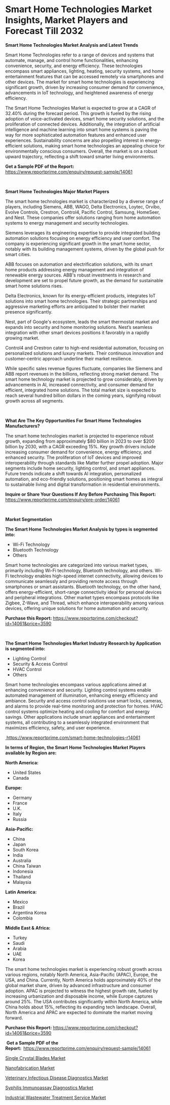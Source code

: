 <p><h1>Smart Home Technologies Market Insights, Market Players and Forecast Till 2032</h1></p><p><strong>Smart Home Technologies Market Analysis and Latest Trends</strong></p>
<p><p>Smart Home Technologies refer to a range of devices and systems that automate, manage, and control home functionalities, enhancing convenience, security, and energy efficiency. These technologies encompass smart appliances, lighting, heating, security systems, and home entertainment features that can be accessed remotely via smartphones and other devices. The market for smart home technologies is experiencing significant growth, driven by increasing consumer demand for convenience, advancements in IoT technology, and heightened awareness of energy efficiency.</p><p>The Smart Home Technologies Market is expected to grow at a CAGR of 32.40% during the forecast period. This growth is fueled by the rising adoption of voice-activated devices, smart home security solutions, and the proliferation of connected devices. Additionally, the integration of artificial intelligence and machine learning into smart home systems is paving the way for more sophisticated automation features and enhanced user experiences. Sustainability concerns are also propelling interest in energy-efficient solutions, making smart home technologies an appealing choice for environmentally conscious consumers. Overall, the market is on a robust upward trajectory, reflecting a shift toward smarter living environments.</p></p>
<p><strong>Get a Sample PDF of the Report:&nbsp;</strong> <a href="https://www.reportprime.com/enquiry/request-sample/14061?utm_campaign=1898&utm_medium=2&utm_source=Github&utm_content=ia&utm_term=20032025&utm_id=smart-home-technologies">https://www.reportprime.com/enquiry/request-sample/14061</a></p>
<p>&nbsp;</p>
<p><strong>Smart Home Technologies Major Market Players</strong></p>
<p><p>The smart home technologies market is characterized by a diverse range of players, including Siemens, ABB, WAGO, Delta Electronics, Loytec, Orvibo, Evolve Controls, Crestron, Control4, Pacific Control, Samsung, HomeSeer, and Nest. These companies offer solutions ranging from home automation systems to energy management and security technologies.</p><p>Siemens leverages its engineering expertise to provide integrated building automation solutions focusing on energy efficiency and user comfort. The company is experiencing significant growth in the smart home sector, notably with its building management systems, driven by the global push for smart cities.</p><p>ABB focuses on automation and electrification solutions, with its smart home products addressing energy management and integration of renewable energy sources. ABB's robust investments in research and development are set to propel future growth, as the demand for sustainable smart home solutions rises.</p><p>Delta Electronics, known for its energy-efficient products, integrates IoT solutions into smart home technologies. Their strategic partnerships and aggressive marketing efforts are anticipated to bolster their market presence significantly.</p><p>Nest, part of Google's ecosystem, leads the smart thermostat market and expands into security and home monitoring solutions. Nest’s seamless integration with other smart devices positions it favorably in a rapidly growing market.</p><p>Control4 and Crestron cater to high-end residential automation, focusing on personalized solutions and luxury markets. Their continuous innovation and customer-centric approach underline their market resilience.</p><p>While specific sales revenue figures fluctuate, companies like Siemens and ABB report revenues in the billions, reflecting strong market demand. The smart home technology market is projected to grow considerably, driven by advancements in AI, increased connectivity, and consumer demand for efficient, integrated home solutions. The total market size is expected to reach several hundred billion dollars in the coming years, signifying robust growth across all segments.</p></p>
<p>&nbsp;</p>
<p><strong>What Are The Key Opportunities For Smart Home Technologies Manufacturers?</strong></p>
<p><p>The smart home technologies market is projected to experience robust growth, expanding from approximately $80 billion in 2023 to over $200 billion by 2030, with a CAGR exceeding 15%. Key growth drivers include increasing consumer demand for convenience, energy efficiency, and enhanced security. The proliferation of IoT devices and improved interoperability through standards like Matter further propel adoption. Major segments include home security, lighting control, and smart appliances. Future trends indicate a shift towards AI integration, personalized automation, and eco-friendly solutions, positioning smart homes as integral to sustainable living and digital transformation in residential environments.</p></p>
<p><strong>Inquire or Share Your Questions If Any Before Purchasing This Report:</strong> <a href="https://www.reportprime.com/enquiry/pre-order/14061?utm_campaign=1898&utm_medium=2&utm_source=Github&utm_content=ia&utm_term=20032025&utm_id=smart-home-technologies">https://www.reportprime.com/enquiry/pre-order/14061</a></p>
<p>&nbsp;</p>
<p><strong>Market Segmentation</strong></p>
<p><strong>The Smart Home Technologies Market Analysis by types is segmented into:</strong></p>
<p><ul><li>Wi-Fi Technology</li><li>Bluetooth Technology</li><li>Others</li></ul></p>
<p><p>Smart home technologies are categorized into various market types, primarily including Wi-Fi technology, Bluetooth technology, and others. Wi-Fi technology enables high-speed internet connectivity, allowing devices to communicate seamlessly and providing remote access through smartphones or smart assistants. Bluetooth technology, on the other hand, offers energy-efficient, short-range connectivity ideal for personal devices and peripheral integrations. Other market types encompass protocols like Zigbee, Z-Wave, and Thread, which enhance interoperability among various devices, offering unique solutions for home automation and security.</p></p>
<p><strong>Purchase this Report:&nbsp;</strong><a href="https://www.reportprime.com/checkout?id=14061&price=3590&utm_campaign=1898&utm_medium=2&utm_source=Github&utm_content=ia&utm_term=20032025&utm_id=smart-home-technologies">https://www.reportprime.com/checkout?id=14061&price=3590</a></p>
<p>&nbsp;</p>
<p><strong>The Smart Home Technologies Market Industry Research by Application is segmented into:</strong></p>
<p><ul><li>Lighting Control</li><li>Security & Access Control</li><li>HVAC Control</li><li>Others</li></ul></p>
<p><p>Smart home technologies encompass various applications aimed at enhancing convenience and security. Lighting control systems enable automated management of illumination, enhancing energy efficiency and ambiance. Security and access control solutions use smart locks, cameras, and alarms to provide real-time monitoring and protection for homes. HVAC control systems optimize heating and cooling for comfort and energy savings. Other applications include smart appliances and entertainment systems, all contributing to a seamlessly integrated environment that maximizes efficiency, safety, and user experience.</p></p>
<p><a href="https://www.reportprime.com/smart-home-technologies-r14061?utm_campaign=1898&utm_medium=2&utm_source=Github&utm_content=ia&utm_term=20032025&utm_id=smart-home-technologies">&nbsp;https://www.reportprime.com/smart-home-technologies-r14061</a></p>
<p><strong>In terms of Region, the Smart Home Technologies Market Players available by Region are:</strong></p>
<p>
    <p> <strong> North America: </strong>
        <ul>
            <li>United States</li>
            <li>Canada</li>
        </ul>
        </p> 
    <p> <strong> Europe: </strong>
        <ul>
            <li>Germany</li>
            <li>France</li>
            <li>U.K.</li>
            <li>Italy</li>
            <li>Russia</li>
        </ul>
        </p> 
    <p> <strong> Asia-Pacific: </strong>
        <ul>
            <li>China</li>
            <li>Japan</li>
            <li>South Korea</li>
            <li>India</li>
            <li>Australia</li>
            <li>China Taiwan</li>
            <li>Indonesia</li>
            <li>Thailand</li>
            <li>Malaysia</li>
        </ul>
        </p> 
    <p> <strong> Latin America: </strong>
        <ul>
            <li>Mexico</li>
            <li>Brazil</li>
            <li>Argentina Korea</li>
            <li>Colombia</li>
        </ul>
        </p> 
    <p> <strong> Middle East & Africa: </strong>
        <ul>
            <li>Turkey</li>
            <li>Saudi</li>
            <li>Arabia</li>
            <li>UAE</li>
            <li>Korea</li>
        </ul>
    </p>
    </p>
<p><p>The smart home technologies market is experiencing robust growth across various regions, notably North America, Asia-Pacific (APAC), Europe, the USA, and China. Currently, North America holds approximately 40% of the global market share, driven by advanced infrastructure and consumer adoption. APAC is projected to witness the highest growth rate, fueled by increasing urbanization and disposable income, while Europe captures around 25%. The USA contributes significantly within North America, while China holds about 15%, reflecting its expanding tech landscape. Overall, North America and APAC are expected to dominate the market moving forward.</p></p>
<p><strong>Purchase this Report: </strong><a href="https://www.reportprime.com/checkout?id=14061&price=3590&utm_campaign=1898&utm_medium=2&utm_source=Github&utm_content=ia&utm_term=20032025&utm_id=smart-home-technologies">https://www.reportprime.com/checkout?id=14061&price=3590</a></p>
<p>&nbsp;<strong>Get a Sample PDF of the Report:&nbsp;&nbsp;</strong><a href="https://www.reportprime.com/enquiry/request-sample/14061?utm_campaign=1898&utm_medium=2&utm_source=Github&utm_content=ia&utm_term=20032025&utm_id=smart-home-technologies">https://www.reportprime.com/enquiry/request-sample/14061</a></p>
<p><strong></strong></p>
<p><p><a href="https://github.com/bloggglazaie/Market-Research-Report-List-1/blob/main/single-crystal-blades-market.md?utm_campaign=1898&utm_medium=2&utm_source=Github&utm_content=ia&utm_term=20032025&utm_id=smart-home-technologies">Single Crystal Blades Market</a></p><p><a href="https://github.com/stvnpukaj10/Market-Research-Report-List-1/blob/main/nanofabrication-market.md?utm_campaign=1898&utm_medium=2&utm_source=Github&utm_content=ia&utm_term=20032025&utm_id=smart-home-technologies">Nanofabrication Market</a></p><p><a href="https://github.com/sakourkishev/Market-Research-Report-List-1/blob/main/veterinary-infectious-disease-diagnostics-market.md?utm_campaign=1898&utm_medium=2&utm_source=Github&utm_content=ia&utm_term=20032025&utm_id=smart-home-technologies">Veterinary Infectious Disease Diagnostics Market</a></p><p><a href="https://github.com/nikkoureta1y/Market-Research-Report-List-1/blob/main/syphilis-immunoassay-diagnostics-market.md?utm_campaign=1898&utm_medium=2&utm_source=Github&utm_content=ia&utm_term=20032025&utm_id=smart-home-technologies">Syphilis Immunoassay Diagnostics Market</a></p><p><a href="https://github.com/bordzjisela/Market-Research-Report-List-1/blob/main/industrial-wastewater-treatment-service-market.md?utm_campaign=1898&utm_medium=2&utm_source=Github&utm_content=ia&utm_term=20032025&utm_id=smart-home-technologies">Industrial Wastewater Treatment Service Market</a></p></p>